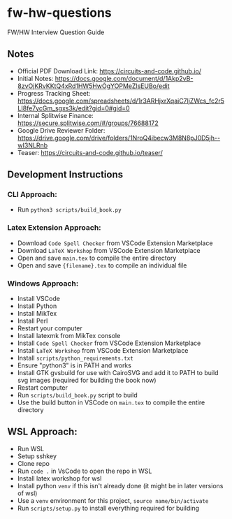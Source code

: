 # fw-hw-questions
FW/HW Interview Question Guide

## Notes
- Official PDF Download Link: https://circuits-and-code.github.io/
- Initial Notes: https://docs.google.com/document/d/1Akp2vB-8zvOjKRvKKtQ4xRd1HW5HwOgYOPMeZlsEUBo/edit
- Progress Tracking Sheet: https://docs.google.com/spreadsheets/d/1r3ARHjxrXqaiC7ljZWcs_fc2r5LI8fe7ycGm_sgxs3k/edit?gid=0#gid=0
- Internal Splitwise Finance: https://secure.splitwise.com/#/groups/76688172 
- Google Drive Reviewer Folder: https://drive.google.com/drive/folders/1NroQ4ibecw3M8N8pJ0D5jh--wI3NLRnb
- Teaser: https://circuits-and-code.github.io/teaser/

## Development Instructions

### CLI Approach:
- Run `python3 scripts/build_book.py`

### Latex Extension Approach:
- Download `Code Spell Checker` from VSCode Extension Marketplace
- Download `LaTeX Workshop` from VSCode Extension Marketplace
- Open and save `main.tex` to compile the entire directory 
- Open and save `{filename}.tex` to compile an individual file

### Windows Approach:
- Install VSCode
- Install Python
- Install MikTex
- Install Perl
- Restart your computer
- Install latexmk from MikTex console
- Install `Code Spell Checker` from VSCode Extension Marketplace
- Install `LaTeX Workshop` from VSCode Extension Marketplace
- Install `scripts/python_requirements.txt`
- Ensure "python3" is in PATH and works
- Install GTK gvsbuild for use with CairoSVG and add it to PATH to build svg images (required for building the book now)
- Restart computer 
- Run `scripts/build_book.py` script to build
- Use the build button in VSCode on `main.tex` to compile the entire directory 

## WSL Approach:
- Run WSL
- Setup sshkey
- Clone repo
- Run `code .` in VsCode to open the repo in WSL
- Install latex workshop for wsl
- Install python `venv` if this isn't already done (it might be in later versions of wsl)
- Use a `venv` environment for this project, `source name/bin/activate`
- Run `scripts/setup.py` to install everything required for building 
